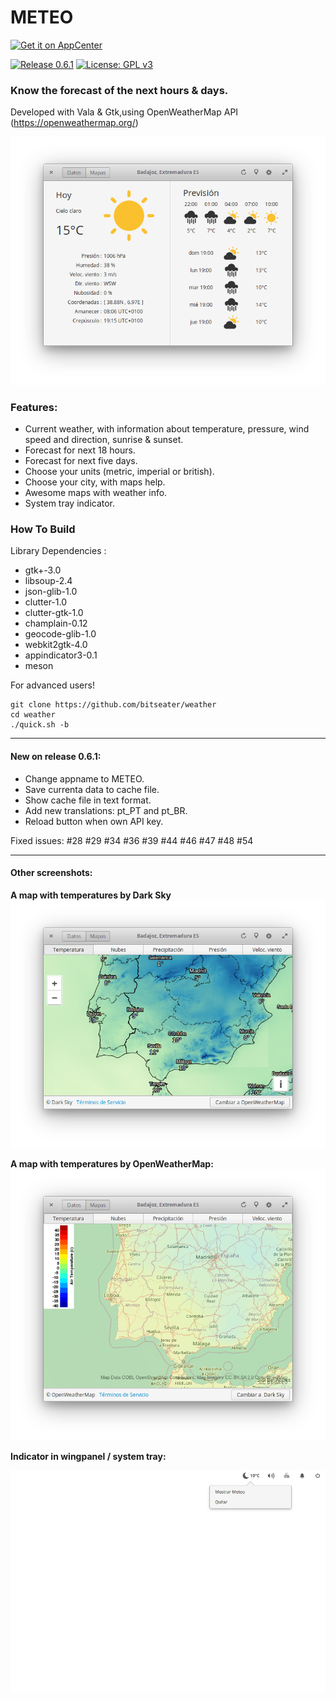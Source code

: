 # METEO

[![Get it on AppCenter](https://appcenter.elementary.io/badge.svg)](https://appcenter.elementary.io/com.github.bitseater.weather)﻿ 

[![Release 0.6.1](https://img.shields.io/badge/Release-0.6.1-orange.svg)](https://github.com/bitseater/weather/releases) [![License: GPL v3](https://img.shields.io/badge/License-GPL%20v3-blue.svg)](http://www.gnu.org/licenses/gpl-3.0)


### Know the forecast of the next hours & days.

Developed with Vala & Gtk,using OpenWeatherMap API (https://openweathermap.org/)

![Screenshot](./data/screens/screenshot_1.png  "Weather")

### Features:

- Current weather, with information about temperature, pressure, wind speed and direction, sunrise & sunset.
- Forecast for next 18 hours.
- Forecast for next five days.
- Choose your units (metric, imperial or british).
- Choose your city, with maps help.
- Awesome maps with weather info.
- System tray indicator.

### How To Build

Library Dependencies :

- gtk+-3.0
- libsoup-2.4
- json-glib-1.0
- clutter-1.0
- clutter-gtk-1.0
- champlain-0.12
- geocode-glib-1.0
- webkit2gtk-4.0
- appindicator3-0.1
- meson


For advanced users!

    git clone https://github.com/bitseater/weather
    cd weather
    ./quick.sh -b

----

#### New on release 0.6.1:

- Change appname to METEO.
- Save currenta data to cache file.
- Show cache file in text format.
- Add new translations: pt_PT and pt_BR.
- Reload button when own API key.

Fixed issues: #28 #29 #34 #36 #39 #44 #46 #47 #48 #54

----
#### Other screenshots:

**A map with temperatures by Dark Sky**
![Screenshot](./data/screens/screenshot_2.png  "Weather")

**A map with temperatures by OpenWeatherMap:**
![Screenshot](./data/screens/screenshot_3.png  "Weather")

**Indicator in wingpanel / system tray:**

![Screenshot](./data/screens/screenshot_4.png  "Weather")
